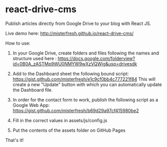 # react-drive-cms
Publish articles directly from Google Drive to your blog with React JS.

Live demo here: 
http://misterfresh.github.io/react-drive-cms/

How to use:

1) In your Google Drive, create folders and files following the names and structure used here : 
https://docs.google.com/folderview?id=0B0A_zASTMp9WU0NMYW9wXzVQWjg&usp=drivesdk

2) Add to the Dashboard sheet the following bound script:
https://gist.github.com/misterfresh/e1c9cf0bb4c777221f84
This will create a new "Update" button with which you can automatically update the Dashboard file. 

3) In order for the contact form to work, publish the following script as a Google Web App:
https://gist.github.com/misterfresh/b69d29a97cf415980be2

4) Fill in the correct values in assets/js/config.js

5) Put the contents of the assets folder on GitHub Pages

That's it!
